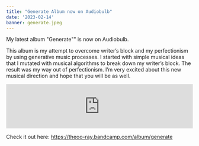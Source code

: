 ```yaml
---
title: "Generate Album now on Audiobulb"
date: '2023-02-14'
banner: generate.jpeg
--- 
```


My latest album "Generate"" is now on Audiobulb.

This album is my attempt to overcome writer’s block and my perfectionism by using generative music processes. I started with simple musical ideas that I mutated with musical algorithms to break down my writer’s block. The result was my way out of perfectionism. I’m very excited about this new musical direction and hope that you will be as well.

<iframe style="border: 0; width: 100%; height: 120px;" src="https://bandcamp.com/EmbeddedPlayer/album=1067628192/size=large/bgcol=ffffff/linkcol=0687f5/tracklist=false/artwork=small/transparent=true/" seamless><a href="https://theoo-ray.bandcamp.com/album/generate">Generate by The OO-Ray</a></iframe>

Check it out here: https://theoo-ray.bandcamp.com/album/generate